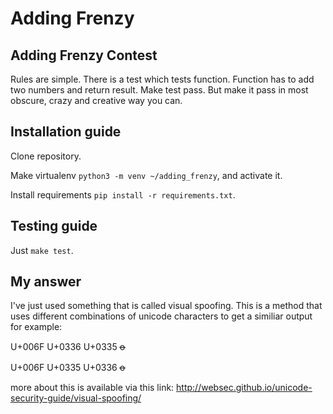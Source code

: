 # Adding Frenzy
## Adding Frenzy Contest

Rules are simple. There is a test which tests function. Function has to add two numbers and return result. Make test pass.
But make it pass in most obscure, crazy and creative way you can.

## Installation guide

Clone repository.

Make virtualenv `python3 -m venv ~/adding_frenzy`, and activate it.

Install requirements `pip install -r requirements.txt`.

## Testing guide

Just `make test`.

## My answer

I've just used something that is called visual spoofing.
This is a method that uses different combinations of unicode characters to get a similiar output for example:

U+006F U+0336 U+0335	o̶̵

U+006F U+0335 U+0336	o̵̶

more about this is available via this link: http://websec.github.io/unicode-security-guide/visual-spoofing/

